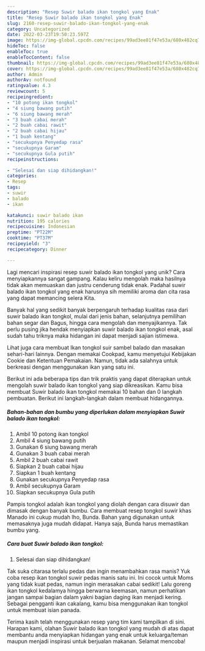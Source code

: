 ```yaml
---
description: "Resep Suwir balado ikan tongkol yang Enak"
title: "Resep Suwir balado ikan tongkol yang Enak"
slug: 2160-resep-suwir-balado-ikan-tongkol-yang-enak
category: Uncategorized
date: 2022-03-23T19:50:23.597Z
image: https://img-global.cpcdn.com/recipes/99ad3ee81f47e53a/680x482cq70/suwir-balado-ikan-tongkol-foto-resep-utama.jpg
hideToc: false
enableToc: true
enableTocContent: false
thumbnail: https://img-global.cpcdn.com/recipes/99ad3ee81f47e53a/680x482cq70/suwir-balado-ikan-tongkol-foto-resep-utama.jpg
cover: https://img-global.cpcdn.com/recipes/99ad3ee81f47e53a/680x482cq70/suwir-balado-ikan-tongkol-foto-resep-utama.jpg
author: Admin
authorAv: notfound
ratingvalue: 4.3
reviewcount: 5
recipeingredient:
- "10 potong ikan tongkol"
- "4 siung bawang putih"
- "6 siung bawang merah"
- "3 buah cabai merah"
- "2 buah cabai rawit"
- "2 buah cabai hijau"
- "1 buah kentang"
- "secukupnya Penyedap rasa"
- "secukupnya Garam"
- "secukupnya Gula putih"
recipeinstructions:

- "Selesai dan siap dihidangkan!"
categories:
- Resep
tags:
- suwir
- balado
- ikan

katakunci: suwir balado ikan 
nutrition: 195 calories
recipecuisine: Indonesian
preptime: "PT22M"
cooktime: "PT37M"
recipeyield: "3"
recipecategory: Dinner

---
```





Lagi mencari inspirasi resep suwir balado ikan tongkol yang unik? Cara menyiapkannya sangat gampang. Kalau keliru mengolah maka hasilnya tidak akan memuaskan dan justru cenderung tidak enak. Padahal suwir balado ikan tongkol yang enak harusnya sih memiliki aroma dan cita rasa yang dapat memancing selera Kita.





Banyak hal yang sedikit banyak berpengaruh terhadap kualitas rasa dari suwir balado ikan tongkol, mulai dari jenis bahan, selanjutnya pemilihan bahan segar dan Bagus, hingga cara mengolah dan menyajikannya. Tak perlu pusing jika hendak menyiapkan suwir balado ikan tongkol enak,      asal sudah tahu triknya maka hidangan ini dapat menjadi sajian istimewa.














Lihat juga cara membuat Ikan tongkol suir sambel balado dan masakan sehari-hari lainnya. Dengan memakai Cookpad, kamu menyetujui Kebijakan Cookie dan Ketentuan Pemakaian. Namun, tidak ada salahnya untuk berkreasi dengan menggunakan ikan yang satu ini.






Berikut ini ada beberapa tips dan trik praktis yang dapat diterapkan untuk mengolah suwir balado ikan tongkol yang siap dikreasikan. Kamu bisa membuat Suwir balado ikan tongkol memakai 10 bahan dan 0 langkah pembuatan. Berikut ini langkah-langkah dalam membuat hidangannya.

<!--inarticleads1-->

##### Bahan-bahan dan bumbu yang diperlukan dalam menyiapkan Suwir balado ikan tongkol:

1. Ambil 10 potong ikan tongkol
1. Ambil 4 siung bawang putih
1. Gunakan 6 siung bawang merah
1. Gunakan 3 buah cabai merah
1. Ambil 2 buah cabai rawit
1. Siapkan 2 buah cabai hijau
1. Siapkan 1 buah kentang
1. Gunakan secukupnya Penyedap rasa
1. Ambil secukupnya Garam
1. Siapkan secukupnya Gula putih


Pampis tongkol adalah ikan tongkol yang diolah dengan cara disuwir dan dimasak dengan banyak bumbu. Cara membuat resep tongkol suwir khas Manado ini cukup mudah lho, Bunda. Bahan yang digunakan untuk memasaknya juga mudah didapat. Hanya saja, Bunda harus memastikan bumbu yang. 

<!--inarticleads2-->

##### Cara buat Suwir balado ikan tongkol:


1. Selesai dan siap dihidangkan!

Tak suka citarasa terlalu pedas dan ingin menambahkan rasa manis? Yuk coba resep ikan tongkol suwir pedas manis satu ini. Ini cocok untuk Moms yang tidak kuat pedas, namun ingin merasakan cabai sedikit! Lalu goreng ikan tongkol kedalamya hingga berwarna keemasan, namun perhatikan jangan sampai bagian dalam yakni bagian daging ikan menjadi kering. Sebagai pengganti ikan cakalang, kamu bisa menggunakan ikan tongkol untuk membuat isian panada. 

Terima kasih telah menggunakan resep yang tim kami tampilkan di sini. Harapan kami, olahan Suwir balado ikan tongkol yang mudah di atas dapat membantu anda menyiapkan hidangan yang enak untuk keluarga/teman maupun menjadi inspirasi untuk berjualan makanan. Selamat mencoba!
